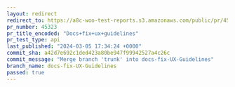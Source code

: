 ```yaml
---
layout: redirect
redirect_to: https://a8c-woo-test-reports.s3.amazonaws.com/public/pr/45323/api/index.html
pr_number: 45323
pr_title_encoded: "Docs+fix+ux+guidelines"
pr_test_type: api
last_published: "2024-03-05 17:34:24 +0000"
commit_sha: a42d7e692c1ded423a80be947f99942527a4c26c
commit_message: "Merge branch 'trunk' into docs-fix-UX-Guidelines"
branch_name: docs-fix-UX-Guidelines
passed: true
---
```

